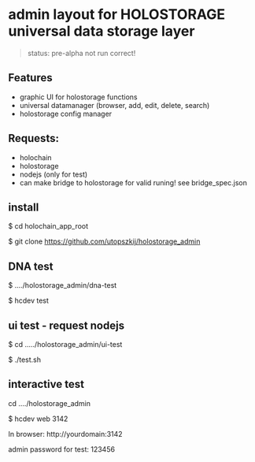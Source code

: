 # admin layout for HOLOSTORAGE universal data storage layer

>status: pre-alpha not run correct!

## Features
- graphic UI for holostorage functions
- universal datamanager (browser, add, edit, delete, search)
- holostorage config manager

## Requests:
- holochain
- holostorage
- nodejs (only for test)
- can make bridge to holostorage for valid runing! see bridge_spec.json

## install

$ cd holochain_app_root

$ git clone https://github.com/utopszkij/holostorage_admin

## DNA test

$ ..../holostorage_admin/dna-test

$ hcdev test

## ui test - request nodejs

$ cd ...../holostorage_admin/ui-test

$ ./test.sh

## interactive test

cd ..../holostorage_admin

$ hcdev web 3142

In browser: http://yourdomain:3142

admin password for test: 123456

